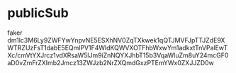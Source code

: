 # publicSub
faker
dm1lc3M6Ly9ZWFYwYnpvNE5ESXhNV0ZqTXkwek1qQTJMVFJpTTJZdE9XWTRZUzFsT1dabE5EQmlPV1F4WldKQWVXOTFhbWxwYm1adkxtTnVPalEwTXc/cmVtYXJrcz1vdXRsaW5lJm9iZnNQYXJhbT15b3VqaWluZm8uY24mcGF0aD0vZmFrZXImb2Jmcz13ZWJzb2NrZXQmdGxzPTEmYWx0ZXJJZD0w
